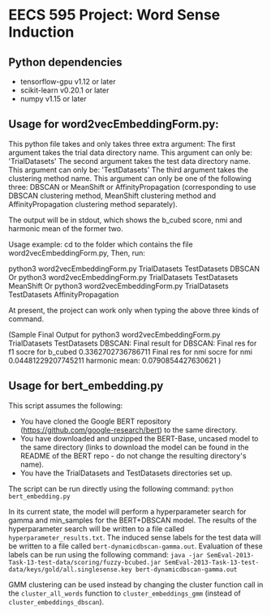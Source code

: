 # EECS 595 Project: Word Sense Induction

## Python dependencies
* tensorflow-gpu v1.12 or later
* scikit-learn v0.20.1 or later
* numpy v1.15 or later

## Usage for word2vecEmbeddingForm.py:
This python file takes and only takes three extra argument:
The first argument takes the trial data directory name.
This argument can only be: 'TrialDatasets'
The second argument takes the test data directory name.
This argument can only be: 'TestDatasets'
The third argument takes the clustering method name.
This argument can only be one of the following three:
DBSCAN or MeanShift or AffinityPropagation
(corresponding to use DBSCAN clustering method, MeanShift clustering method and AffinityPropagation clustering method separately).

The output will be in stdout, which shows the b_cubed score, nmi and harmonic mean of the former two.

Usage example:
cd to the folder which contains the file word2vecEmbeddingForm.py,
Then, run:

python3 word2vecEmbeddingForm.py TrialDatasets TestDatasets DBSCAN      
Or
python3 word2vecEmbeddingForm.py TrialDatasets TestDatasets MeanShift
Or
python3 word2vecEmbeddingForm.py TrialDatasets TestDatasets AffinityPropagation

At present, the project can work only when typing the above three kinds of command.

(Sample Final Output for 
python3 word2vecEmbeddingForm.py TrialDatasets TestDatasets DBSCAN:
Final result for DBSCAN:
Final res for f1 socre for b_cubed 0.3362702736786711
Final res for nmi socre for nmi 0.04481229207745211
harmonic mean: 0.0790854427630621
)


## Usage for bert_embedding.py
This script assumes the following:
* You have cloned the Google BERT repository (https://github.com/google-research/bert) to the same directory.
* You have downloaded and unzipped the BERT-Base, uncased model to the same directory (links to download the model can be found in the README of the BERT repo - do not change the resulting directory's name).
* You have the TrialDatasets and TestDatasets directories set up. 

The script can be run directly using the following command:
`python bert_embedding.py`

In its current state, the model will perform a hyperparameter search for gamma and min_samples for the BERT+DBSCAN model. The results of the hyperparameter search will be written to a file called `hyperparameter_results.txt`. The induced sense labels for the test data will be written to a file called `bert-dynamicdbscan-gamma.out`. Evaluation of these labels can be run using the following command: 
`java -jar SemEval-2013-Task-13-test-data/scoring/fuzzy-bcubed.jar SemEval-2013-Task-13-test-data/keys/gold/all.singlesense.key bert-dynamicdbscan-gamma.out`

GMM clustering can be used instead by changing the cluster function call in the `cluster_all_words` function to `cluster_embeddings_gmm` (instead of `cluster_embeddings_dbscan`). 